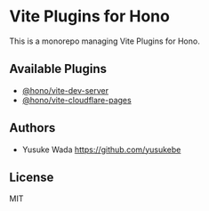 # Vite Plugins for Hono

This is a monorepo managing Vite Plugins for Hono.

## Available Plugins

- [@hono/vite-dev-server](./packages/dev-server/)
- [@hono/vite-cloudflare-pages](./packages/cloudflare-pages/)

## Authors

- Yusuke Wada <https://github.com/yusukebe>

## License

MIT
